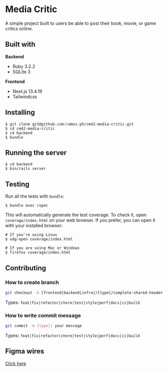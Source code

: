 # Media Critic

A simple project built to users be able to post their book, movie, or game critics online.

## Built with

**Backend**
- Ruby 3.2.2
- SQLite 3

**Frontend**
- Next.js 13.4.19
- Tailwindcss

## Installing

```
$ git clone git@github.com:ramos-ph/cm42-media-critic.git
$ cd cm42-media-critic
$ cd backend
$ bundle
```

## Running the server

```
$ cd backend
$ bin/rails server
```

## Testing

Run all the tests with `bundle`:

```
$ bundle exec rspec
```

This will automatically generate the test coverage. To check it, open `coverage/index.html` on your web browser. If you prefer, you can open it with your installed browser:

```
# If you're using Linux
$ xdg-open coverage/index.html

# If you are using Mac or Windows
$ firefox coverage/index.html
```

## Contributing

### How to create branch

```sh
git checkout -b [frontend|backend|infra]/[type]/complete-shared-header
```

Types: `feat|fix|refactor|chore|test|style|perf|docs|ci|build`

### How to write commit message

```sh
git commit -m [type]: your message
```

Types: `feat|fix|refactor|chore|test|style|perf|docs|ci|build`

## Figma wires

[Click here](https://www.figma.com/file/t4GIPRiWWJf9htg5Qv9cQT/cm42-media-critic?type=design&node-id=0%3A1&mode=design&t=QHgPcB6sbZQh6LaU-1)
